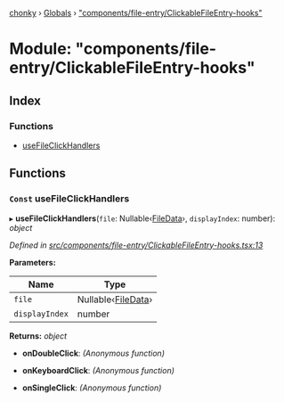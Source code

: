 [chonky](../README.md) › [Globals](../globals.md) › ["components/file-entry/ClickableFileEntry-hooks"](_components_file_entry_clickablefileentry_hooks_.md)

# Module: "components/file-entry/ClickableFileEntry-hooks"

## Index

### Functions

* [useFileClickHandlers](_components_file_entry_clickablefileentry_hooks_.md#const-usefileclickhandlers)

## Functions

### `Const` useFileClickHandlers

▸ **useFileClickHandlers**(`file`: Nullable‹[FileData](../interfaces/_types_files_types_.filedata.md)›, `displayIndex`: number): *object*

*Defined in [src/components/file-entry/ClickableFileEntry-hooks.tsx:13](https://github.com/TimboKZ/Chonky/blob/5b9fbdf/src/components/file-entry/ClickableFileEntry-hooks.tsx#L13)*

**Parameters:**

Name | Type |
------ | ------ |
`file` | Nullable‹[FileData](../interfaces/_types_files_types_.filedata.md)› |
`displayIndex` | number |

**Returns:** *object*

* **onDoubleClick**: *(Anonymous function)*

* **onKeyboardClick**: *(Anonymous function)*

* **onSingleClick**: *(Anonymous function)*
